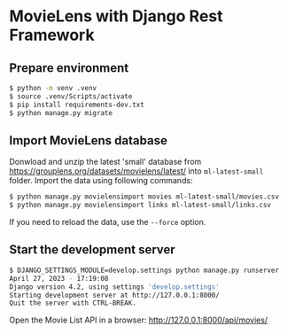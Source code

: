 # MovieLens with Django Rest Framework

## Prepare environment

```bash
$ python -m venv .venv
$ source .venv/Scripts/activate
$ pip install requirements-dev.txt
$ python manage.py migrate
```

## Import MovieLens database

Donwload and unzip the latest 'small' database from https://grouplens.org/datasets/movielens/latest/ into `ml-latest-small` folder. Import the data using following commands:

```bash
$ python manage.py movielensimport movies ml-latest-small/movies.csv
$ python manage.py movielensimport links ml-latest-small/links.csv
```

If you need to reload the data, use the `--force` option.

## Start the development server

```bash
$ DJANGO_SETTINGS_MODULE=develop.settings python manage.py runserver
April 27, 2023 - 17:19:08
Django version 4.2, using settings 'develop.settings'
Starting development server at http://127.0.0.1:8000/
Quit the server with CTRL-BREAK.
```
Open the Movie List API in a browser: http://127.0.0.1:8000/api/movies/
